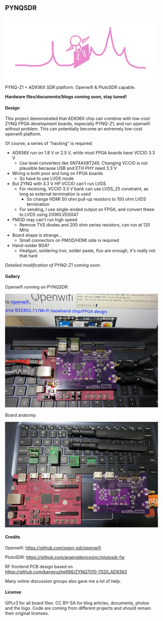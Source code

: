 ## PYNQSDR

![](pic/logo.png)

PYNQ-Z1 + AD936X SDR platform. Openwifi & PlutoSDR capable. 

**Hardware files/documents/blogs coming soon, stay tuned!**

#### Design

This project demonstrated that AD936X chip can combine with low-cost ZYNQ FPGA development boards, especially PYNQ-Z1, and run openwifi without problem. This can potentially become an extremely low-cost openwifi platform. 

Of course, a series of "hacking" is required: 

- AD936X run on 1.8 V or 2.5 V, while most FPGA boards have VCCIO 3.3 V
  - Use level converters like SN74AX8T245. Changing VCCIO is not plausible because USB and ETH PHY need 3.3 V
- Wiring is both poor and long on FPGA boards
  - So have to use LVDS mode
- But ZYNQ with 3.3 V HP VCCIO can't run LVDS
  - For receiving, VCCIO 3.3 V bank can use LVDS_25 constraint, as long as external termination is used 
    - So change HDMI 50 ohm pull-up resistors to 100 ohm LVDS termination
  - For sending, I use single-ended output on FPGA, and convert these to LVDS using DS90LVDS047
- PMOD may can't run high speed
  - Remove TVS diodes and 200 ohm series resistors, can run at 120 MHz
- Board shape is strange...
  - Small connectors on PMOD/HDMI side is required
- Hand-solder BGA?
  - Heatgun, soldering iron, solder paste, flux are enough, it's really not that hard

*Detailed modification of PYNQ-Z1 coming soon.*

#### Gallery

Openwifi running on PYNQSDR: 

![](pic/openwifi_running.png)

Board anatomy: 

![](pic/anatomy.png)

#### Credits

Openwifi: https://github.com/open-sdr/openwifi

PlutoSDR: https://github.com/analogdevicesinc/plutosdr-fw

RF frontend PCB design based on https://github.com/kangyuzhe666/ZYNQ7010-7020_AD9363

Many online discussion groups also gave me a lot of help. 

#### License

GPLv3 for all board files. CC BY-SA for blog articles, documents, photos and the logo. Code are coming from different projects and should remain their original licenses. 